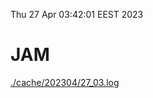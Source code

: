 Thu 27 Apr 03:42:01 EEST 2023
# JAM
<a href='./cache/202304/27_03.log'>./cache/202304/27_03.log</a>
